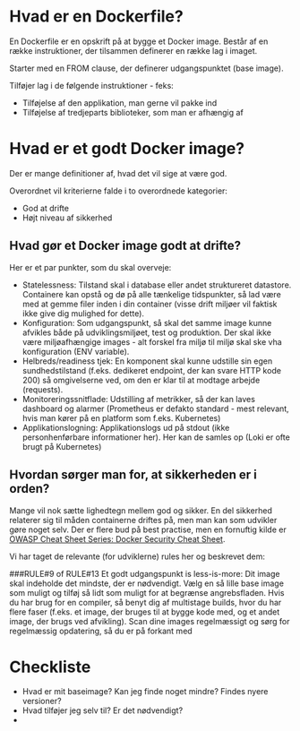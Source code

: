 # Hvad er en Dockerfile?
En Dockerfile er en opskrift på at bygge et Docker image. Består af en række instruktioner, der tilsammen definerer en række lag i imaget.

Starter med en FROM clause, der definerer udgangspunktet (base image).

Tilføjer lag i de følgende instruktioner - feks:
* Tilføjelse af den applikation, man gerne vil pakke ind
* Tilføjelse af tredjeparts biblioteker, som man er afhængig af

# Hvad er et godt Docker image?
Der er mange definitioner af, hvad det vil sige at være god.

Overordnet vil kriterierne falde i to overordnede kategorier:

* God at drifte
* Højt niveau af sikkerhed

## Hvad gør et Docker image godt at drifte?
Her er et par punkter, som du skal overveje:
* Statelessness: Tilstand skal i database eller andet struktureret datastore. Containere kan opstå og dø på alle tænkelige tidspunkter, så lad være med at gemme filer inden i din container (visse drift miljøer vil faktisk ikke give dig mulighed for dette).
* Konfiguration: Som udgangspunkt, så skal det samme image kunne afvikles både på udviklingsmiljøet, test og produktion. Der skal ikke være miljøafhængige images - alt forskel fra miljø til miljø skal ske vha konfiguration (ENV variable).
* Helbreds/readiness tjek: En komponent skal kunne udstille sin egen sundhedstilstand (f.eks. dedikeret endpoint, der kan svare HTTP kode 200) så omgivelserne ved, om den er klar til at modtage arbejde (requests).
* Monitoreringssnitflade: Udstilling af metrikker, så der kan laves dashboard og alarmer (Prometheus er defakto standard - mest relevant, hvis man kører på en platform som f.eks. Kubernetes)
* Applikationslogning: Applikationslogs ud på stdout (ikke personhenførbare informationer her). Her kan de samles op (Loki er ofte brugt på Kubernetes)


## Hvordan sørger man for, at sikkerheden er i orden?
Mange vil nok sætte lighedtegn mellem god og sikker. En del sikkerhed relaterer sig til måden containerne driftes på, men man kan som udvikler gøre noget selv. Der er flere bud på best practise, men en fornuftig kilde er [OWASP Cheat Sheet Series: Docker Security Cheat Sheet](https://cheatsheetseries.owasp.org/cheatsheets/Docker_Security_Cheat_Sheet.html#docker-security-cheat-sheet).

Vi har taget de relevante (for udviklerne) rules her og beskrevet dem:

###RULE#9 of RULE#13
Et godt udgangspunkt is less-is-more: Dit image skal indeholde det mindste, der er nødvendigt. Vælg en så lille base image som muligt og tilføj så lidt som muligt for at begrænse angrebsfladen. Hvis du har brug for en compiler, så benyt dig af multistage builds, hvor du har flere faser (f.eks. et image, der bruges til at bygge kode med, og et andet image, der brugs ved afvikling).
Scan dine images regelmæssigt og sørg for regelmæssig opdatering, så du er på forkant med 



# Checkliste

* Hvad er mit baseimage? Kan jeg finde noget mindre? Findes nyere versioner?
* Hvad tilføjer jeg selv til? Er det nødvendigt?
* 
